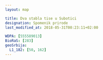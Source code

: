 ```yaml
---
layout: map

title: Dva stabla tise u Subotici
designation: Spomenik prirode
last_modified_at: 2018-05-31T00:23:11+02:00

WDPA: [555589013]
BioRaS: [283]
geoSrbija:
  L1_182: [50, 162]
---
```

